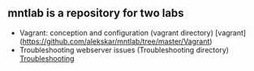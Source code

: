## mntlab is a repository for two labs
* Vagrant: conception and configuration (vagrant directory) [vagrant] (https://github.com/alekskar/mntlab/tree/master/Vagrant)
* Troubleshooting webserver issues (Troubleshooting directory) [Troubleshooting](https://github.com/alekskar/mntlab/tree/master/Troubleshooting)
